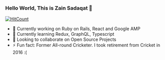 ### Hello World, This is Zain Sadaqat 👋


[![HitCount](http://hits.dwyl.com/zainsadaqat/zainsadaqat.svg)](http://hits.dwyl.com/zainsadaqat/zainsadaqat)

- 🔭 Currently working on Ruby on Rails, React and Google AMP
- 🌱 Currently learning Redux, GraphQL, Typescript
- 👯 Looking to collaborate on Open Source Projects
- ⚡ Fun fact: Former All-round Cricketer. I took retirement from Cricket in 2016 :(

###

